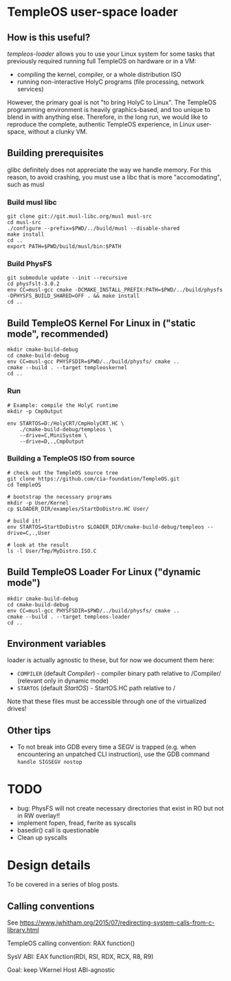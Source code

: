 # TempleOS user-space loader

## How is this useful?

_templeos-loader_ allows you to use your Linux system for some tasks that previously required running full TempleOS on hardware or in a VM:

- compiling the kernel, compiler, or a whole distribution ISO
- running non-interactive HolyC programs (file processing, network services)

However, the primary goal is not "to bring HolyC to Linux". The TempleOS programming environment is heavily graphics-based, and too unique to blend in with anything else. Therefore, in the long run, we would like to reproduce the complete, authentic TempleOS experience, in Linux user-space, without a clunky VM. 

## Building prerequisites

glibc definitely does not appreciate the way we handle memory.
For this reason, to avoid crashing, you must use a libc that is more "accomodating", such as musl

### Build musl libc

    git clone git://git.musl-libc.org/musl musl-src
    cd musl-src
    ./configure --prefix=$PWD/../build/musl --disable-shared
    make install
    cd ..
    export PATH=$PWD/build/musl/bin:$PATH

### Build PhysFS

    git submodule update --init --recursive
    cd physfslt-3.0.2
    env CC=musl-gcc cmake -DCMAKE_INSTALL_PREFIX:PATH=$PWD/../build/physfs -DPHYSFS_BUILD_SHARED=OFF . && make install
    cd ..

## Build TempleOS Kernel For Linux in ("static mode", recommended)

    mkdir cmake-build-debug
    cd cmake-build-debug
    env CC=musl-gcc PHYSFSDIR=$PWD/../build/physfs/ cmake ..
    cmake --build . --target templeoskernel
    cd ..

### Run

    # Example: compile the HolyC runtime
    mkdir -p CmpOutput

    env STARTOS=D:/HolyCRT/CmpHolyCRT.HC \
        ./cmake-build-debug/templeos \
        --drive=C,MiniSystem \
        --drive=D,.,CmpOutput

### Building a TempleOS ISO from source

    # check out the TempleOS source tree
    git clone https://github.com/cia-foundation/TempleOS.git
    cd TempleOS

    # bootstrap the necessary programs
    mkdir -p User/Kernel
    cp $LOADER_DIR/examples/StartDoDistro.HC User/

    # build it!
    env STARTOS=StartDoDistro $LOADER_DIR/cmake-build-debug/templeos --drive=C,.,User

    # look at the result
    ls -l User/Tmp/MyDistro.ISO.C

## Build TempleOS Loader For Linux ("dynamic mode")

    mkdir cmake-build-debug
    cd cmake-build-debug
    env CC=musl-gcc PHYSFSDIR=$PWD/../build/physfs/ cmake ..
    cmake --build . --target templeos-loader
    cd ..

## Environment variables

loader is actually agnostic to these, but for now we document them here:

- `COMPILER` (default _Compiler_) - compiler binary path relative to /Compiler/ (relevant only in dynamic mode)
- `STARTOS` (default _StartOS_) - StartOS.HC path relative to /

Note that these files must be accessible through one of the virtualized drives!

## Other tips

- To not break into GDB every time a SEGV is trapped (e.g. when encountering an unpatched CLI instruction), use the GDB command `handle SIGSEGV nostop`

# TODO

- bug: PhysFS will not create necessary directories that exist in RO but not in RW overlay!!
- implement fopen, fread, fwrite as syscalls
- basedir() call is questionable
- Clean up syscalls

# Design details

To be covered in a series of blog posts.

## Calling conventions

See https://www.jwhitham.org/2015/07/redirecting-system-calls-from-c-library.html

TempleOS calling convention: RAX function(<arguments on stack>)

SysV ABI: EAX function(RDI, RSI, RDX, RCX, R8, R9)

Goal: keep VKernel Host ABI-agnostic
